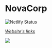 # NovaCorp
[![Netlify Status](https://api.netlify.com/api/v1/badges/88ffc9d4-dad2-4c56-a389-e3a099aad37c/deploy-status)](https://app.netlify.com/sites/novacorp/deploys)

[*Website's links*](https://novacorp.netlify.app)

[![](https://img.shields.io/badge/Instagram-E4405F?style=for-the-badge&logo=instagram&logoColor=white)](https://www.instagram.com/novaincorporation/)
